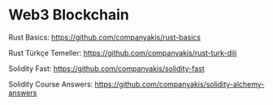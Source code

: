 # Web3 Blockchain

Rust Basics:
https://github.com/companyakis/rust-basics

Rust Türkçe Temeller:
https://github.com/companyakis/rust-turk-dili

Solidity Fast:
https://github.com/companyakis/solidity-fast

Solidity Course Answers:
https://github.com/companyakis/solidity-alchemy-answers
